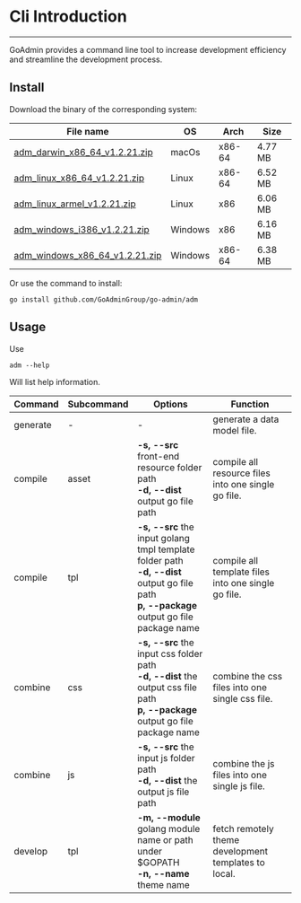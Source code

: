 # Cli Introduction
---

GoAdmin provides a command line tool to increase development efficiency and streamline the development process.

## Install


Download the binary of the corresponding system:

|  File name   | OS  | Arch  | Size  |
|  ----  | ----  | ----  |----  |
| [adm_darwin_x86_64_v1.2.21.zip](http://file.go-admin.cn/go_admin/cli/v1_2_21/adm_darwin_x86_64_v1.2.21.zip)  | macOs | x86-64 | 4.77 MB
| [adm_linux_x86_64_v1.2.21.zip](http://file.go-admin.cn/go_admin/cli/v1_2_21/adm_linux_x86_64_v1.2.21.zip)  | Linux | x86-64   | 6.52 MB
| [adm_linux_armel_v1.2.21.zip](http://file.go-admin.cn/go_admin/cli/v1_2_21/adm_linux_armel_v1.2.21.zip)  | Linux | x86   | 6.06 MB
| [adm_windows_i386_v1.2.21.zip](http://file.go-admin.cn/go_admin/cli/v1_2_21/adm_windows_i386_v1.2.21.zip)  | Windows | x86  |6.16 MB
| [adm_windows_x86_64_v1.2.21.zip](http://file.go-admin.cn/go_admin/cli/v1_2_21/adm_windows_x86_64_v1.2.21.zip)  | Windows | x86-64   |6.38 MB


Or use the command to install:

```
go install github.com/GoAdminGroup/go-admin/adm
```

## Usage

Use

```
adm --help
```

Will list help information.

|  Command  |  Subcommand   | Options  | Function  | 
|  ---- | ---- | ----  | ----  |
| generate  |  - | - | generate a data model file.
| compile  | asset| **-s, --src** front-end resource folder path<br>**-d, --dist** output go file path | compile all resource files into one single go file.
| compile  | tpl | **-s, --src** the input golang tmpl template folder path<br>**-d, --dist** output go file path<br>**p, --package** output go file package name | compile all template files into one single go file.
| combine  | css| **-s, --src** the input css folder path<br>**-d, --dist** the output css file path<br>**p, --package** output go file package name | combine the css files into one single css file.
| combine  | js | **-s, --src** the input js folder path<br>**-d, --dist** the output js file path | combine the js files into one single js file.
| develop  | tpl | **-m, --module** golang module name or path under $GOPATH<br>**-n, --name** theme name | fetch remotely theme development templates to local.
